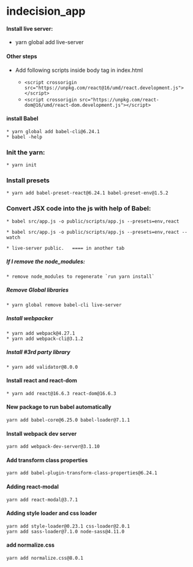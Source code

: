 # indecision_app

#### Install live server:
* yarn global add live-server

#### Other steps
* Add following scripts inside body tag in index.html

	* `<script crossorigin src="https://unpkg.com/react@16/umd/react.development.js"></script>`
	* `<script crossorigin src="https://unpkg.com/react-dom@16/umd/react-dom.development.js"></script>`

#### install Babel 
	* yarn global add babel-cli@6.24.1
	* babel -help

### Init the yarn:
    * yarn init

### Install presets

    * yarn add babel-preset-react@6.24.1 babel-preset-env@1.5.2

### Convert JSX code into the js with help of Babel:

    * babel src/app.js -o public/scripts/app.js --presets=env,react

    * babel src/app.js -o public/scripts/app.js --presets=env,react --watch
	   
	* live-server public.   ==== in another tab

      
##### If I remove the node_modules: 
    * remove node_modules to regenerate `run yarn install`
    
    

##### Remove Global libraries
    * yarn global remove babel-cli live-server
    
##### Install webpacker
    * yarn add webpack@4.27.1
    * yarn add webpack-cli@3.1.2
    
##### Install #3rd party library
    * yarn add validator@8.0.0
    
#### Install react and react-dom
    * yarn add react@16.6.3 react-dom@16.6.3
    
#### New package to run babel automatically
    yarn add babel-core@6.25.0 babel-loader@7.1.1
    
#### Install webpack dev server
    yarn add webpack-dev-server@3.1.10 
    
#### Add transform class properties
    yarn add babel-plugin-transform-class-properties@6.24.1              
    
#### Adding react-modal
    yarn add react-modal@3.7.1
    
#### Adding style loader and css loader
    yarn add style-loader@0.23.1 css-loader@2.0.1
    yarn add sass-loader@7.1.0 node-sass@4.11.0
    
#### add normalize.css
    yarn add normalize.css@8.0.1
    
                 